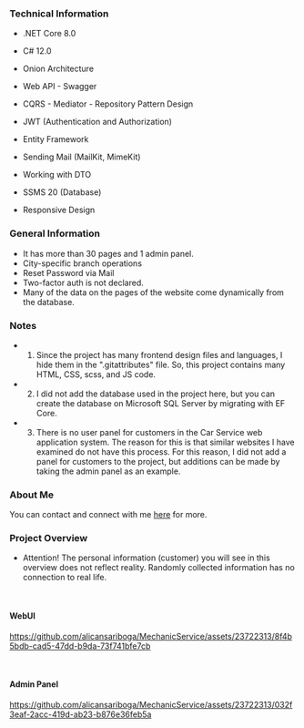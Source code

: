 ### Technical Information

- .NET Core 8.0
- C# 12.0
- Onion Architecture
- Web API - Swagger
- CQRS - Mediator - Repository Pattern Design
- JWT (Authentication and Authorization)
- Entity Framework
- Sending Mail (MailKit, MimeKit)
- Working with DTO
- SSMS 20 (Database)

- Responsive Design

### General Information

- It has more than 30 pages and 1 admin panel.
- City-specific branch operations
- Reset Password via Mail
- Two-factor auth is not declared.
- Many of the data on the pages of the website come dynamically from the database.

### Notes
- 1) Since the project has many frontend design files and languages, I hide them in the ".gitattributes" file. So, this project contains many HTML, CSS, scss, and JS code.
- 2) I did not add the database used in the project here, but you can create the database on Microsoft SQL Server by migrating with EF Core.
- 3) There is no user panel for customers in the Car Service web application system. The reason for this is that similar websites I have examined do not have this process. For this reason, I did not add a panel for customers to the project, but additions can be made by taking the admin panel as an example.

### About Me

You can contact and connect with me [here](https://www.linkedin.com/in/alicansariboga/) for more.

### Project Overview

- Attention!
  The personal information (customer) you will see in this overview does not reflect reality. Randomly collected information has no connection to real life.
</br>

#### WebUI

https://github.com/alicansariboga/MechanicService/assets/23722313/8f4b5bdb-cad5-47dd-b9da-73f741bfe7cb


</br>

#### Admin Panel

https://github.com/alicansariboga/MechanicService/assets/23722313/032f3eaf-2acc-419d-ab23-b876e36feb5a

